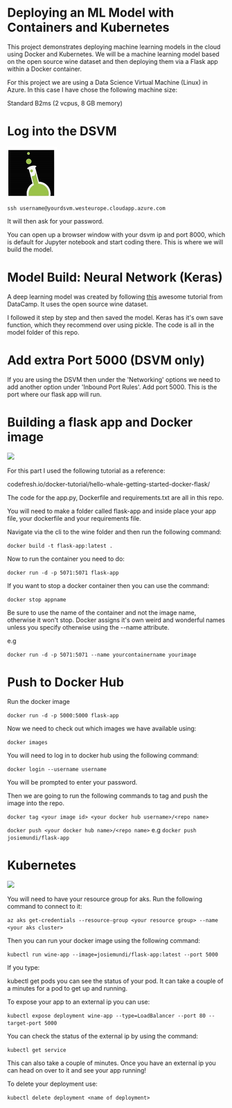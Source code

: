 # Deploying an ML Model with Containers and Kubernetes

This project demonstrates deploying machine learning models in the cloud using Docker and Kubernetes. We will be a machine learning model based on the open source wine dataset and then deploying them via a Flask app within a Docker container. 

For this project we are using a Data Science Virtual Machine (Linux) in Azure. In this case I have chose the following machine size:

Standard B2ms (2 vcpus, 8 GB memory)

# Log into the DSVM

![](dsvm.png)

```ssh username@yourdsvm.westeurope.cloudapp.azure.com```

It will then ask for your password.

You can open up a browser window with your dsvm ip and port 8000, which is default for Jupyter notebook and start coding there. This is where we will build the model. 

# Model Build: Neural Network (Keras)

A deep learning model was created by following [this](datacamp.com/community/tutorials/deep-learning-python) awesome tutorial from DataCamp. It uses the open source wine dataset. 

I followed it step by step and then saved the model. Keras has it's own save function, which they recommend over using pickle. The code is all in the model folder of this repo. 


# Add extra Port 5000 (DSVM only)

If you are using the DSVM then under the 'Networking' options we need to add another option under 'Inbound Port Rules'. Add port 5000. This is the port where our flask app will run. 

# Building a flask app and Docker image

![](docker.png)

For this part I used the following tutorial as a reference:

codefresh.io/docker-tutorial/hello-whale-getting-started-docker-flask/

The code for the app.py, Dockerfile and requirements.txt are all in this repo.

You will need to make a folder called flask-app and inside place your app file, your dockerfile and your requirements file. 

Navigate via the cli to the wine folder and then run the following command:

```docker build -t flask-app:latest .```

Now to run the container you need to do:

```docker run -d -p 5071:5071 flask-app```

If you want to stop a docker container then you can use the command:

```docker stop appname```

Be sure to use the name of the container and not the image name, otherwise it won't stop. Docker assigns it's own weird and wonderful names unless you specify otherwise using the --name attribute. 

e.g 

```docker run -d -p 5071:5071 --name yourcontainername yourimage```



# Push to Docker Hub

Run the docker image 

```docker run -d -p 5000:5000 flask-app```

Now we need to check out which images we have available using:

```docker images```

You will need to log in to docker hub using the following command:

```docker login --username username```

You will be prompted to enter your password. 

Then we are going to run the following commands to tag and push the image into the repo.

```docker tag <your image id> <your docker hub username>/<repo name>```

```docker push <your docker hub name>/<repo name>```
e.g
```docker push josiemundi/flask-app```

# Kubernetes

![](kubernetes.png)

You will need to have your resource group for aks. Run the following command to connect to it:

```az aks get-credentials --resource-group <your resource group> --name <your aks cluster>```

Then you can run your docker image using the following command:

```kubectl run wine-app --image=josiemundi/flask-app:latest --port 5000```

If you type:

kubectl get pods you can see the status of your pod. It can take a couple of a minutes for a pod to get up and running.

To expose your app to an external ip you can use:

```kubectl expose deployment wine-app --type=LoadBalancer --port 80 --target-port 5000```

You can check the status of the external ip by using the command:

```kubectl get service```

This can also take a couple of minutes. Once you have an external ip you can head on over to it and see your app running! 


To delete your deployment use:

```kubectl delete deployment <name of deployment>```
 

